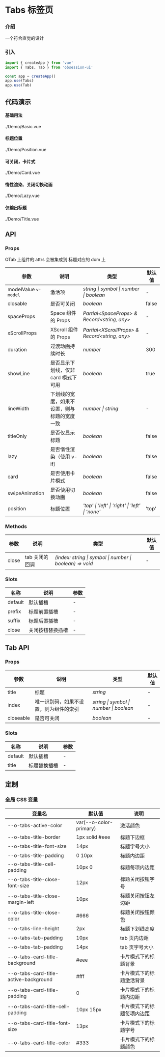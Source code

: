 # Tabs 标签页

### 介绍

一个符合直觉的设计

### 引入

```js
import { createApp } from 'vue'
import { Tabs, Tab } from 'obsession-ui'

const app = createApp()
app.use(Tabs)
app.use(Tab)
```

## 代码演示

#### 基础用法

<demo-code transform>./Demo/Basic.vue</demo-code>

#### 标题位置

<demo-code transform>./Demo/Position.vue</demo-code>

#### 可关闭，卡片式

<demo-code transform>./Demo/Card.vue</demo-code>

#### 惰性渲染、关闭切换动画

<demo-code transform>./Demo/Lazy.vue</demo-code>

#### 仅输出标题

<demo-code transform>./Demo/Title.vue</demo-code>

## API

### Props

OTab 上组件的 attrs 会被集成到 标题对应的 dom 上

| 参数      | 说明           | 类型                                                                | 默认值 |
| --------- | -------------- | ------------------------------------------------------------------- | ------ |
| modelValue `v-model`      | 激活项       | _string \| symbol \| number \| boolean_          | -     |
| closable     | 是否可关闭   | _boolean_           | false      |
| spaceProps   | Space 组件的 Props | _Partial\<SpaceProps\> & Record\<string, any\>_ | -      |
| xScrollProps  | XScroll 组件的 Props       | _Partial\<XScrollProps\> & Record\<string, any\>_                                                           | -  |
| duration | 过渡动画持续时长 | _number_ | 300 |
| showLine | 是否显示下划线，仅非 card 模式下可用 | _boolean_ | true |
| lineWidth | 下划线的宽度，如果不设置，则与标题的宽度一致 | _number \| string_ | - |
| titleOnly | 是否仅显示标题 | _boolean_ | false |
| lazy | 是否惰性渲染（使用 v-if）| _boolean_ | false |
| card | 是否使用卡片模式 | _boolean_ | false |
| swipeAnimation | 是否使用切换动画 | _boolean_ | false |
| position | 标题位置 | _'top' \| 'left' \| 'right' \| 'left' \| 'none'_ | 'top' |

### Methods

| 参数      | 说明           | 类型                                                                | 默认值 |
| --------- | -------------- | ------------------------------------------------------------------- | ------ |
| close      | tab 关闭的回调       | _(index: string \| symbol \| number \| boolean) => void_          | -     |

### Slots

| 名称    | 说明     | 参数 |
| ------- | -------- | --- |
| default | 默认插槽 | - |
| prefix | 标题前置插槽 | - |
| suffix | 标题后置插槽 | - |
| close | 关闭按钮替换插槽 | - |

## Tab API

### Props

| 参数      | 说明           | 类型                                                                | 默认值 |
| --------- | -------------- | ------------------------------------------------------------------- | ------ |
| title      | 标题       | _string_          | -     |
| index     | 唯一识别码，如果不设置，则为组件的索引   | _string \| symbol \| number \| boolean_           | -      |
| closeable   | 是否可关闭 | _boolean_ | -      |

### Slots

| 名称    | 说明     | 参数 |
| ------- | -------- | --- |
| default | 默认插槽 | - |
| title | 标题替换插槽 | - |

## 定制

### 全局 CSS 变量

| 变量名 | 默认值 | 说明 |
| ---- | ---- | ---- |
| --o-tabs-active-color | var(--o-color-primary) | 激活颜色 |
| --o-tabs-title-border | 1px solid #eee | 标题下边框 |
| --o-tabs-title-font-size | 14px | 标题字号大小 |
| --o-tabs-title-padding | 0 10px | 标题内边距 |
| --o-tabs-title-cell-padding | 10px 0 | 标题每项内边距 |
| --o-tabs-title-close-font-size | 12px | 标题关闭按钮字号 |
| --o-tabs-title-close-margin-left | 10px | 标题关闭按钮左边距 |
| --o-tabs-title-close-color | #666 | 标题关闭按钮颜色 |
| --o-tabs-line-height | 2px | 标题下划线高度 |
| --o-tabs-tab-padding | 10px | tab 页内边距 |
| --o-tabs-tab-padding | 14px | tab 页字号大小 |
| --o-tabs-card-title-background | #eee | 卡片模式下的标题背景 |
| --o-tabs-card-title-active-background | #fff | 卡片模式下的标题激活背景 |
| --o-tabs-card-title-padding | 0 | 卡片模式下的标题内边距 |
| --o-tabs-card-title-cell-padding | 10px 15px | 卡片模式下的标题每项内边距 |
| --o-tabs-card-title-font-size | 13px | 卡片模式下的标题字号 |
| --o-tabs-card-title-color | #333 | 卡片模式下的标题颜色 |